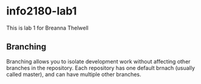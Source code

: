 # info2180-lab1

This is lab 1 for Breanna Thelwell

## Branching

Branching allows you to isolate development work without affecting other branches in the repository. Each repository has one default brnach (usually called master), and can have multiple other branches.